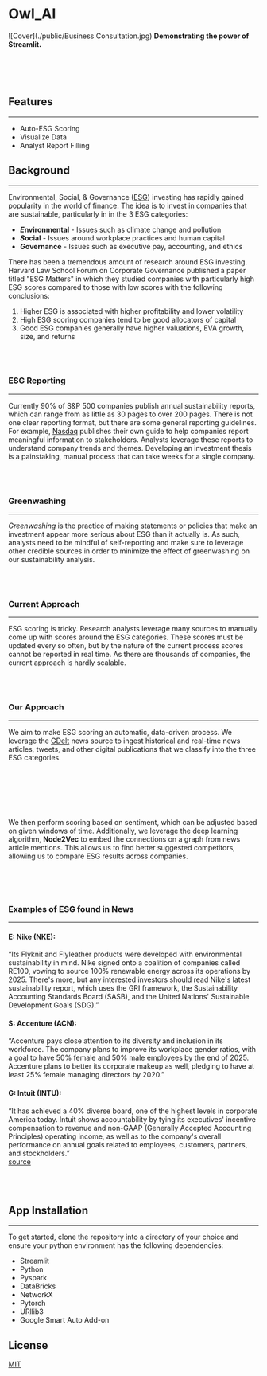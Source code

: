 # Owl_AI
![Cover](./public/Business Consultation.jpg)
**Demonstrating the power of Streamlit.** 
<br></br>

<br></br>
## Features
---
 - Auto-ESG Scoring
 - Visualize Data
 - Analyst Report Filling

## Background
---
Environmental, Social, & Governance ([ESG](https://en.wikipedia.org/wiki/Environmental,_social_and_corporate_governance)) investing has rapidly gained popularity in the world of finance. The idea is to invest in companies that are sustainable, particularly in in the 3 ESG categories:  
  - ***E*****nvironmental** - Issues such as climate change and pollution
  - ***S*****ocial** - Issues around workplace practices and human capital
  - ***G*****overnance** - Issues such as executive pay, accounting, and ethics  

There has been a tremendous amount of research around ESG investing. Harvard Law School Forum on Corporate Governance published a paper titled "ESG Matters" in which they studied companies with particularly high ESG scores compared to those with low scores with the following conclusions:
  1. Higher ESG is associated with higher profitability and lower volatility</li>
  2. High ESG scoring companies tend to be good allocators of capital</li>
  3. Good ESG companies generally have higher valuations, EVA growth, size, and returns</li>


<br></br>
### ESG Reporting
---
Currently 90% of S&P 500 companies publish annual sustainability reports, which can range from as little as 30 pages to over 200 pages. There is not one clear reporting format, but there are some general reporting guidelines. For example, [Nasdaq](https://www.nasdaq.com/ESG-Guide) publishes their own guide to help companies report meaningful information to stakeholders. Analysts leverage these reports to understand company trends and themes. Developing an investment thesis is a painstaking, manual process that can take weeks for a single company.

<br></br>
### Greenwashing
---
*Greenwashing* is the practice of making statements or policies that make an investment appear more serious about ESG than it actually is. As such, analysts need to be mindful of self-reporting and make sure to leverage other credible sources in order to minimize the effect of greenwashing on our sustainability analysis.

<br></br>
### Current Approach
---
ESG scoring is tricky. Research analysts leverage many sources to manually come up with scores around the ESG categories. These scores must be updated every so often, but by the nature of the current process scores cannot be reported in real time. As there are thousands of companies, the current approach is hardly scalable.

<br></br>
### Our Approach
---  
We aim to make ESG scoring an automatic, data-driven process. We leverage the [GDelt](https://www.gdeltproject.org/) news source to ingest historical and real-time news articles, tweets, and other digital publications that we classify into the three ESG categories. 
<br></br>

<br></br>

<br></br>
We then perform scoring based on sentiment, which can be adjusted based on given windows of time. Additionally, we leverage the deep learning algorithm, **Node2Vec** to embed the connections on a graph from news article mentions. This allows us to find better suggested competitors, allowing us to compare ESG results across companies. 
<br></br>

<br></br>
### Examples  of ESG found in News
---
#### E: Nike (NKE):
“Its Flyknit and Flyleather products were developed with environmental sustainability in mind. Nike signed onto a coalition of companies called RE100, vowing to source 100% renewable energy across its operations by 2025. There's more, but any interested investors should read Nike's latest sustainability report, which uses the GRI framework, the Sustainability Accounting Standards Board (SASB), and the United Nations' Sustainable Development Goals (SDG).” 

#### S: Accenture (ACN):
“Accenture pays close attention to its diversity and inclusion in its workforce. The company plans to improve its workplace gender ratios, with a goal to have 50% female and 50% male employees by the end of 2025. Accenture plans to better its corporate makeup as well, pledging to have at least 25% female managing directors by 2020.”  

#### G: Intuit (INTU):
“It has achieved a 40% diverse board, one of the highest levels in corporate America today. Intuit shows accountability by tying its executives' incentive compensation to revenue and non-GAAP (Generally Accepted Accounting Principles) operating income, as well as to the company's overall performance on annual goals related to employees, customers, partners, and stockholders.”   
[source](https://www.fool.com/investing/stock-market/types-of-stocks/esg-investing/)

<br></br>
## App Installation
---
To get started, clone the repository into a directory of your choice and ensure your python environment has the following dependencies:

 - Streamlit
 - Python
 - Pyspark
 - DataBricks
 - NetworkX
 - Pytorch
 - URllib3
 - Google Smart Auto Add-on  

## License
[MIT](https://choosealicense.com/licenses/mit/)
